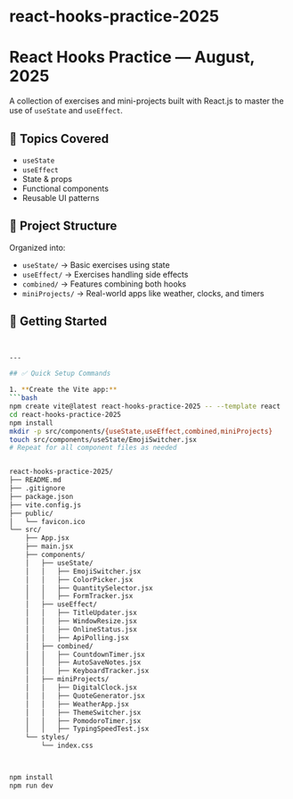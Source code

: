 # react-hooks-practice-2025
# React Hooks Practice — August, 2025

A collection of exercises and mini-projects built with React.js to master the use of `useState` and `useEffect`.

## 🧠 Topics Covered
- `useState`
- `useEffect`
- State & props
- Functional components
- Reusable UI patterns

## 📁 Project Structure

Organized into:
- `useState/` → Basic exercises using state
- `useEffect/` → Exercises handling side effects
- `combined/` → Features combining both hooks
- `miniProjects/` → Real-world apps like weather, clocks, and timers

## 🚀 Getting Started

```bash


---

## ✅ Quick Setup Commands

1. **Create the Vite app:**
```bash
npm create vite@latest react-hooks-practice-2025 -- --template react
cd react-hooks-practice-2025
npm install
mkdir -p src/components/{useState,useEffect,combined,miniProjects}
touch src/components/useState/EmojiSwitcher.jsx
# Repeat for all component files as needed


react-hooks-practice-2025/
├── README.md
├── .gitignore
├── package.json
├── vite.config.js
├── public/
│   └── favicon.ico
└── src/
    ├── App.jsx
    ├── main.jsx
    ├── components/
    │   ├── useState/
    │   │   ├── EmojiSwitcher.jsx
    │   │   ├── ColorPicker.jsx
    │   │   ├── QuantitySelector.jsx
    │   │   ├── FormTracker.jsx
    │   ├── useEffect/
    │   │   ├── TitleUpdater.jsx
    │   │   ├── WindowResize.jsx
    │   │   ├── OnlineStatus.jsx
    │   │   ├── ApiPolling.jsx
    │   ├── combined/
    │   │   ├── CountdownTimer.jsx
    │   │   ├── AutoSaveNotes.jsx
    │   │   ├── KeyboardTracker.jsx
    │   ├── miniProjects/
    │   │   ├── DigitalClock.jsx
    │   │   ├── QuoteGenerator.jsx
    │   │   ├── WeatherApp.jsx
    │   │   ├── ThemeSwitcher.jsx
    │   │   ├── PomodoroTimer.jsx
    │   │   ├── TypingSpeedTest.jsx
    └── styles/
        └── index.css



npm install
npm run dev
